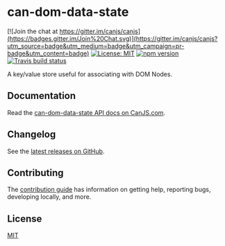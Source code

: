 # can-dom-data-state

[![Join the chat at https://gitter.im/canjs/canjs](https://badges.gitter.im/Join%20Chat.svg)](https://gitter.im/canjs/canjs?utm_source=badge&utm_medium=badge&utm_campaign=pr-badge&utm_content=badge)
[![License: MIT](https://img.shields.io/badge/License-MIT-blue.svg)](https://github.com/canjs/can-dom-data-state/blob/master/LICENSE)
[![npm version](https://badge.fury.io/js/can-dom-data-state.svg)](https://www.npmjs.com/package/can-dom-data-state)
[![Travis build status](https://travis-ci.org/canjs/can-dom-data-state.svg?branch=master)](https://travis-ci.org/canjs/can-dom-data-state)

A key/value store useful for associating with DOM Nodes.

## Documentation

Read the [can-dom-data-state API docs on CanJS.com](https://canjs.com/doc/can-dom-data-state.html).

## Changelog

See the [latest releases on GitHub](https://github.com/canjs/can-dom-data-state/releases).

## Contributing

The [contribution guide](https://github.com/canjs/can-dom-data-state/blob/master/CONTRIBUTING.md) has information on getting help, reporting bugs, developing locally, and more.

## License

[MIT](https://github.com/canjs/can-dom-data-state/blob/master/LICENSE)

